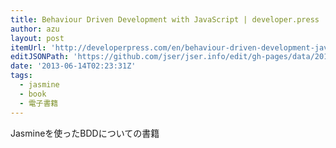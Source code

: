 ```yaml
---
title: Behaviour Driven Development with JavaScript | developer.press
author: azu
layout: post
itemUrl: 'http://developerpress.com/en/behaviour-driven-development-javascript-1'
editJSONPath: 'https://github.com/jser/jser.info/edit/gh-pages/data/2013/06/index.json'
date: '2013-06-14T02:23:31Z'
tags:
  - jasmine
  - book
  - 電子書籍
---
```

Jasmineを使ったBDDについての書籍
